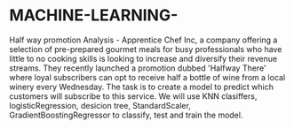 # MACHINE-LEARNING-
Half way promotion Analysis - Apprentice Chef Inc, a company offering a selection of pre-prepared gourmet meals for busy professionals who have little to no cooking skills is looking to increase and diversify their revenue streams. They recently launched a promotion dubbed 'Halfway There' where loyal subscribers can opt to receive half a bottle of wine from a local winery every Wednesday. The task is to create a model to predict which customers will subscribe to this service. We will use KNN clasiffers, logisticRegression, desicion tree, StandardScaler, GradientBoostingRegressor to classify, test and train the model. 
